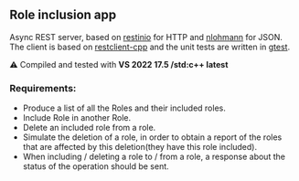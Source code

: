 ## Role inclusion app

Async REST server, based on [restinio](https://github.com/Stiffstream/restinio) for HTTP and [nlohmann](https://github.com/nlohmann/json) for JSON.  
The client is based on [restclient-cpp](https://github.com/mrtazz/restclient-cpp) and the unit tests are written in [gtest](https://github.com/google/googletest).  

:warning: Compiled and tested with **VS 2022 17.5 /std:c++ latest**  
  
### Requirements:
* Produce a list of all the Roles and their included roles.
* Include Role in another Role.
* Delete an included role from a role.
* Simulate the deletion of a role, in order to obtain a report of the roles that are affected by this deletion(they have this role included).
* When including / deleting a role to / from a role, a response about the status of the operation should be sent.
